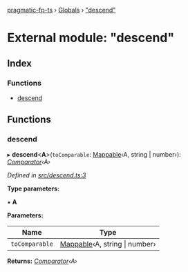 [pragmatic-fp-ts](../README.md) › [Globals](../globals.md) › ["descend"](_descend_.md)

# External module: "descend"

## Index

### Functions

* [descend](_descend_.md#descend)

## Functions

###  descend

▸ **descend**<**A**>(`toComparable`: [Mappable](_types_.md#mappable)‹A, string | number›): *[Comparator](_types_.md#comparator)‹A›*

*Defined in [src/descend.ts:3](https://github.com/hermann-p/pragmatic-fp-ts/blob/44257be/src/descend.ts#L3)*

**Type parameters:**

▪ **A**

**Parameters:**

Name | Type |
------ | ------ |
`toComparable` | [Mappable](_types_.md#mappable)‹A, string &#124; number› |

**Returns:** *[Comparator](_types_.md#comparator)‹A›*
